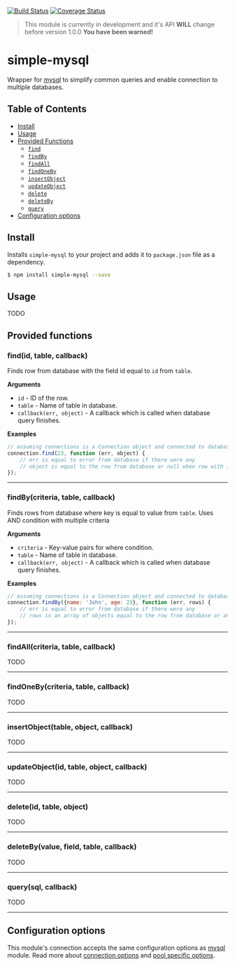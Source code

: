[![Build Status](https://travis-ci.org/Autlo/simple-mysql.svg?branch=master)](https://travis-ci.org/Autlo/simple-mysql)
[![Coverage Status](https://coveralls.io/repos/github/Autlo/simple-mysql/badge.svg?branch=master)](https://coveralls.io/github/Autlo/simple-mysql?branch=master)

> This module is currently in development and it's API **WILL** change before version 1.0.0
> **You have been warned!**

# simple-mysql
Wrapper for [mysql](https://www.npmjs.com/package/mysql) to simplify common queries and enable connection to multiple databases.

## Table of Contents

- [Install](#install)
- [Usage](#usage)
- [Provided Functions](#provided-functions)
  - [`find`](#find)
  - [`findBy`](#findBy)
  - [`findAll`](#findAll)
  - [`findOneBy`](#findOneBy)
  - [`insertObject`](#insertObject)
  - [`updateObject`](#updateObject)
  - [`delete`](#delete)
  - [`deleteBy`](#deleteBy)
  - [`query`](#query)
- [Configuration options](#configuration-options)

## Install

Installs `simple-mysql` to your project and adds it to `package.json` file as a dependency.


```sh
$ npm install simple-mysql --save
```

## Usage

TODO

## Provided functions

### find(id, table, callback)

Finds row from database with the field id equal to `id` from `table`. 

__Arguments__

* `id` - ID of the row.
* `table` - Name of table in database.
* `callback(err, object)` - A callback which is called when database query finishes.

__Examples__

```js
// assuming connections is a Connection object and connected to database
connection.find(23, function (err, object) {
    // err is equal to error from database if there were any
    // object is equal to the row from database or null when row with id 23 was not found
});
```

---

### findBy(criteria, table, callback)

Finds rows from database where key is equal to value from `table`. Uses AND condition with multiple criteria 

__Arguments__

* `criteria` - Key-value pairs for where condition.
* `table` - Name of table in database.
* `callback(err, object)` - A callback which is called when database query finishes.

__Examples__

```js
// assuming connections is a Connection object and connected to database
connection.findBy({name: 'John', age: 23}, function (err, rows) {
    // err is equal to error from database if there were any
    // rows is an array of objects equal to the row from database or an empty row when there where no results
});
```

---

### findAll(criteria, table, callback)

TODO

---

### findOneBy(criteria, table, callback)

TODO

---

### insertObject(table, object, callback)

TODO

---

### updateObject(id, table, object, callback)

TODO

---

### delete(id, table, object)

TODO

---

### deleteBy(value, field, table, callback)

TODO

---

### query(sql, callback)

TODO

---

## Configuration options

This module's connection accepts the same configuration options as [mysql](https://www.npmjs.com/package/mysql) module. Read more about [connection options](https://www.npmjs.com/package/mysql#connection-options) and [pool specific options](https://www.npmjs.com/package/mysql#pool-options).
